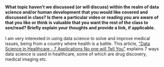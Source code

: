 #### What topic haven't we discussed (or will discuss) within the realm of data science and/or human development that you would like covered and discussed in class? Is there a particular video or reading you are aware of that you like or think is valuable that you want the rest of the class to see/read? Briefly explain your thoughts and provide a link, if applicable.

I am very interested in using data science to solve and improve medical issues, being from a country where health is a battle. This article, ["Data Science in Healthcare - 7 Applications No one will Tell You"](https://data-flair.training/blogs/data-science-in-healthcare/) explains 7 ways data science is used in healthcare, some of which are drug discovery, medical imaging etc. 

